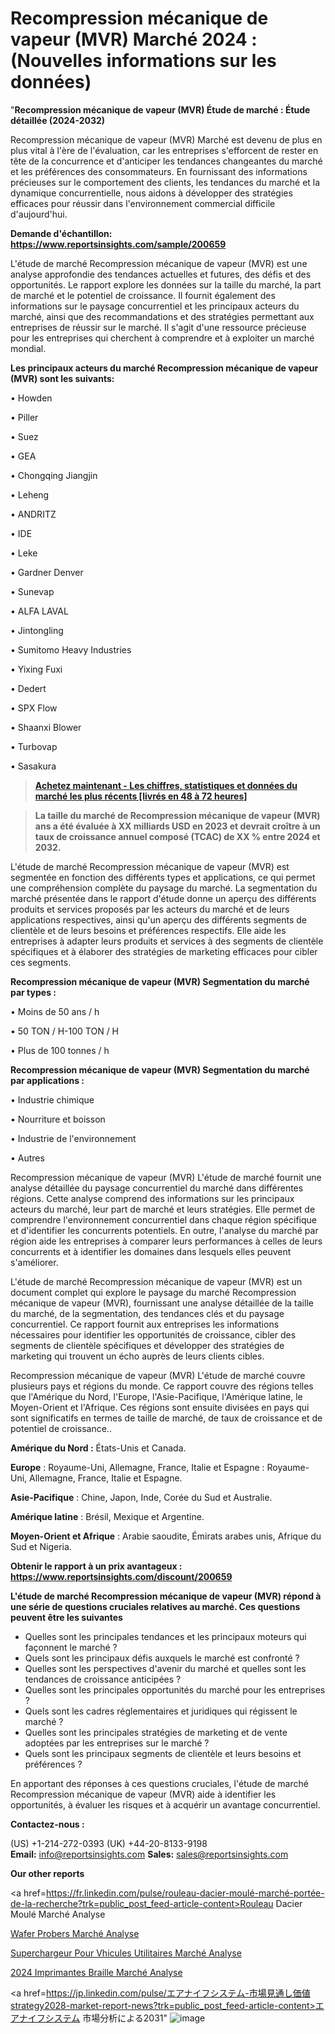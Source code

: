 # Recompression mécanique de vapeur (MVR) Marché 2024 : (Nouvelles informations sur les données)

"<strong>Recompression mécanique de vapeur (MVR) Étude de marché : Étude détaillée (2024-2032)</strong>

Recompression mécanique de vapeur (MVR) Marché est devenu de plus en plus vital à l'ère de l'évaluation, car les entreprises s'efforcent de rester en tête de la concurrence et d'anticiper les tendances changeantes du marché et les préférences des consommateurs. En fournissant des informations précieuses sur le comportement des clients, les tendances du marché et la dynamique concurrentielle, nous aidons à développer des stratégies efficaces pour réussir dans l'environnement commercial difficile d'aujourd'hui.

<strong>Demande d'échantillon: <a href=https://www.reportsinsights.com/sample/200659>https://www.reportsinsights.com/sample/200659</a></strong>

L'étude de marché Recompression mécanique de vapeur (MVR) est une analyse approfondie des tendances actuelles et futures, des défis et des opportunités. Le rapport explore les données sur la taille du marché, la part de marché et le potentiel de croissance. Il fournit également des informations sur le paysage concurrentiel et les principaux acteurs du marché, ainsi que des recommandations et des stratégies permettant aux entreprises de réussir sur le marché. Il s'agit d'une ressource précieuse pour les entreprises qui cherchent à comprendre et à exploiter un marché mondial.

<strong>Les principaux acteurs du marché Recompression mécanique de vapeur (MVR) sont les suivants:</strong>

• Howden

• Piller

• Suez

• GEA

• Chongqing Jiangjin

• Leheng

• ANDRITZ

• IDE

• Leke

• Gardner Denver

• Sunevap

• ALFA LAVAL

• Jintongling

• Sumitomo Heavy Industries

• Yixing Fuxi

• Dedert

• SPX Flow

• Shaanxi Blower

• Turbovap

• Sasakura
<blockquote><a href=https://www.reportsinsights.com/buynow/200659><span style=text-decoration: underline;><strong>Achetez maintenant - Les chiffres, statistiques et données du marché les plus récents [livrés en 48 à 72 heures]</strong></span></a></blockquote>
<blockquote><span style=text-decoration: underline;><strong>La taille du marché de Recompression mécanique de vapeur (MVR) ans a été évaluée à XX milliards USD en 2023 et devrait croître à un taux de croissance annuel composé (TCAC) de XX % entre 2024 et 2032.</strong></span></blockquote>
L'étude de marché Recompression mécanique de vapeur (MVR) est segmentée en fonction des différents types et applications, ce qui permet une compréhension complète du paysage du marché. La segmentation du marché présentée dans le rapport d'étude donne un aperçu des différents produits et services proposés par les acteurs du marché et de leurs applications respectives, ainsi qu'un aperçu des différents segments de clientèle et de leurs besoins et préférences respectifs. Elle aide les entreprises à adapter leurs produits et services à des segments de clientèle spécifiques et à élaborer des stratégies de marketing efficaces pour cibler ces segments.

<strong>Recompression mécanique de vapeur (MVR) Segmentation du marché par types :</strong>

• Moins de 50 ans / h

• 50 TON / H-100 TON / H

• Plus de 100 tonnes / h

<strong>Recompression mécanique de vapeur (MVR) Segmentation du marché par applications :</strong>

• Industrie chimique

• Nourriture et boisson

• Industrie de l'environnement

• Autres

Recompression mécanique de vapeur (MVR) L'étude de marché fournit une analyse détaillée du paysage concurrentiel du marché dans différentes régions. Cette analyse comprend des informations sur les principaux acteurs du marché, leur part de marché et leurs stratégies. Elle permet de comprendre l'environnement concurrentiel dans chaque région spécifique et d'identifier les concurrents potentiels. En outre, l'analyse du marché par région aide les entreprises à comparer leurs performances à celles de leurs concurrents et à identifier les domaines dans lesquels elles peuvent s'améliorer.

L'étude de marché Recompression mécanique de vapeur (MVR) est un document complet qui explore le paysage du marché Recompression mécanique de vapeur (MVR), fournissant une analyse détaillée de la taille du marché, de la segmentation, des tendances clés et du paysage concurrentiel. Ce rapport fournit aux entreprises les informations nécessaires pour identifier les opportunités de croissance, cibler des segments de clientèle spécifiques et développer des stratégies de marketing qui trouvent un écho auprès de leurs clients cibles.

Recompression mécanique de vapeur (MVR) L'étude de marché couvre plusieurs pays et régions du monde. Ce rapport couvre des régions telles que l'Amérique du Nord, l'Europe, l'Asie-Pacifique, l'Amérique latine, le Moyen-Orient et l'Afrique. Ces régions sont ensuite divisées en pays qui sont significatifs en termes de taille de marché, de taux de croissance et de potentiel de croissance..

<strong>Amérique du Nord :</strong> États-Unis et Canada.

<strong>Europe</strong> : Royaume-Uni, Allemagne, France, Italie et Espagne : Royaume-Uni, Allemagne, France, Italie et Espagne.

<strong>Asie-Pacifique</strong> : Chine, Japon, Inde, Corée du Sud et Australie.

<strong>Amérique latine</strong> : Brésil, Mexique et Argentine.

<strong>Moyen-Orient et Afrique</strong> : Arabie saoudite, Émirats arabes unis, Afrique du Sud et Nigeria.

<strong>Obtenir le rapport à un prix avantageux : <a href=https://www.reportsinsights.com/discount/200659>https://www.reportsinsights.com/discount/200659</a></strong>

<strong>L'étude de marché Recompression mécanique de vapeur (MVR) répond à une série de questions cruciales relatives au marché. Ces questions peuvent être les suivantes</strong>
<ul>
  <li>Quelles sont les principales tendances et les principaux moteurs qui façonnent le marché ?</li>
  <li>Quels sont les principaux défis auxquels le marché est confronté ?</li>
  <li>Quelles sont les perspectives d'avenir du marché et quelles sont les tendances de croissance anticipées ?</li>
  <li>Quelles sont les principales opportunités du marché pour les entreprises ?</li>
  <li>Quels sont les cadres réglementaires et juridiques qui régissent le marché ?</li>
  <li>Quelles sont les principales stratégies de marketing et de vente adoptées par les entreprises sur le marché ?</li>
  <li>Quels sont les principaux segments de clientèle et leurs besoins et préférences ?</li>
</ul>
En apportant des réponses à ces questions cruciales, l'étude de marché Recompression mécanique de vapeur (MVR) aide à identifier les opportunités, à évaluer les risques et à acquérir un avantage concurrentiel.

<strong>Contactez-nous :</strong>

(US) +1-214-272-0393
(UK) +44-20-8133-9198
<strong>Email:</strong> <a>info@reportsinsights.com</a>
<strong>Sales:</strong> <a>sales@reportsinsights.com</a>

<strong>Our other reports</strong>

<a href=https://fr.linkedin.com/pulse/rouleau-dacier-moulé-marché-portée-de-la-recherche?trk=public_post_feed-article-content>Rouleau Dacier Moulé Marché Analyse</a>

<a href=https://www.linkedin.com/pulse/wafer-probers-march%C3%A9-analyse-historique-actuelle-fkozf/>Wafer Probers Marché Analyse</a>

<a href=https://www.linkedin.com/pulse/superchargeur-pour-v%C3%A9hicules-utilitaires-march%C3%A9s-yxgvf/>Superchargeur Pour Vhicules Utilitaires Marché Analyse</a>

<a href=https://www.linkedin.com/pulse/2024-imprimantes-braille-march%C3%A9-de-rapport-ihuvc/>2024 Imprimantes Braille Marché Analyse</a>

<a href=https://jp.linkedin.com/pulse/エアナイフシステム-市場見通し価値strategy2028-market-report-news?trk=public_post_feed-article-content>エアナイフシステム 市場分析による2031</a>"
![image](https://github.com/daminid12/RImarketTech/assets/158430485/d6358fbc-0f31-4be8-a3e0-ceb373f9072c)
